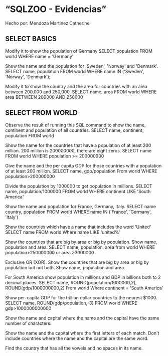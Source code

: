 # “SQLZOO - Evidencias”
Hecho por: Mendoza Martinez Catherine

## SELECT BASICS
Modify it to show the population of Germany
SELECT population FROM world
     WHERE name = 'Germany'
     
Show the name and the population for 'Sweden', 'Norway' and 'Denmark'.
SELECT name, population FROM world
  WHERE name IN ('Sweden', 'Norway', 'Denmark');
  
Modify it to show the country and the area for countries with an area between 200,000 and 250,000.
SELECT name, area FROM world
  WHERE area BETWEEN 200000 AND 250000
 
 
## SELECT FROM WORLD
Observe the result of running this SQL command to show the name, continent and population of all countries.
SELECT name, continent, population FROM world

Show the name for the countries that have a population of at least 200 million. 200 million is 200000000, there are eight zeros.
SELECT name FROM world
WHERE population >= 200000000

Give the name and the per capita GDP for those countries with a population of at least 200 million.
SELECT name, gdp/population
From world
WHERE population>200000000

Divide the population by 1000000 to get population in millions.
SELECT name, population/1000000 FROM world
WHERE continent LIKE 'South America'

Show the name and population for France, Germany, Italy.
SELECT name country, population
FROM world
WHERE name IN ('France', 'Germany', 'Italy')
 
Show the countries which have a name that includes the word 'United'
SELECT name FROM world
Where name LIKE 'united%'
 
Show the countries that are big by area or big by population. Show name, population and area.
SELECT name, population, area from world
WHERE population>250000000 or area >3000000

Exclusive OR (XOR). Show the countries that are big by area or big by population but not both. Show name, population and area.

For South America show population in millions and GDP in billions both to 2 decimal places.
SELECT name, ROUND(population/1000000,2),
ROUND(gdp/1000000000,2)
From world
Where continent = 'South America'

Show per-capita GDP for the trillion dollar countries to the nearest $1000.
SELECT name, ROUND(gdp/population,-3)
  FROM world
  WHERE
  gdp>1000000000000

Show the name and capital where the name and the capital have the same number of characters.

Show the name and the capital where the first letters of each match. Don't include countries where the name and the capital are the same word.

Find the country that has all the vowels and no spaces in its name.

